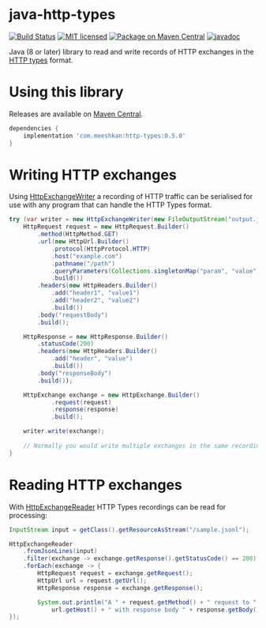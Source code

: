 # java-http-types
[![Build Status](https://github.com/Meeshkan/java-http-types/workflows/Java%20CI/badge.svg)](https://github.com/Meeshkan/java-http-types/actions?query=workflow%3A%22Java+CI%22)
[![MIT licensed](http://img.shields.io/:license-MIT-blue.svg)](LICENSE)
[![Package on Maven Central](https://img.shields.io/maven-central/v/com.meeshkan/http-types)](https://search.maven.org/artifact/com.meeshkan/http-types/)
[![javadoc](https://www.javadoc.io/badge/com.meeshkan/http-types.svg)](https://www.javadoc.io/doc/com.meeshkan/http-types)

Java (8 or later) library to read and write records of HTTP exchanges in the [HTTP types](https://meeshkan.github.io/http-types/) format.

# Using this library
Releases are available on [Maven Central](https://search.maven.org/artifact/com.meeshkan/http-types/0.4.0/jar).

```gradle
dependencies {
    implementation 'com.meeshkan:http-types:0.5.0'
}
```

# Writing HTTP exchanges
Using [HttpExchangeWriter](https://www.javadoc.io/static/com.meeshkan/http-types/0.4.0/com/meeshkan/http/types/HttpExchangeWriter.html) a recording of HTTP traffic can be serialised for use with any program that can handle the HTTP Types format.
```java
try (var writer = new HttpExchangeWriter(new FileOutputStream("output.jsonl"))) {
    HttpRequest request = new HttpRequest.Builder()
        .method(HttpMethod.GET)
        .url(new HttpUrl.Builder()
            .protocol(HttpProtocol.HTTP)
            .host("example.com")
            .pathname("/path")
            .queryParameters(Collections.singletonMap("param", "value"))
            .build())    
        .headers(new HttpHeaders.Builder()
            .add("header1", "value1")
            .add("header2", "value2")
            .build())
        .body("requestBody")
        .build();

    HttpResponse = new HttpResponse.Builder()
        .statusCode(200)
        .headers(new HttpHeaders.Builder()
            .add("header", "value")
            .build())
        .body("responseBody")
        .build());

    HttpExchange exchange = new HttpExchange.Builder()
            .request(request)
            .response(response)
            .build();

    writer.write(exchange);
    
    // Normally you would write multiple exchanges in the same recording.
}
```

# Reading HTTP exchanges
With [HttpExchangeReader](https://www.javadoc.io/static/com.meeshkan/http-types/0.4.0/com/meeshkan/http/types/HttpExchangeReader.html) HTTP Types recordings can be read for processing:
```java
InputStream input = getClass().getResourceAsStream("/sample.jsonl");

HttpExchangeReader
    .fromJsonLines(input)
    .filter(exchange -> exchange.getResponse().getStatusCode() == 200)
    .forEach(exchange -> {
        HttpRequest request = exchange.getRequest();
        HttpUrl url = request.getUrl();
        HttpResponse response = exchange.getResponse();

        System.out.println("A " + request.getMethod() + " request to " +
            url.getHost() + " with response body " + response.getBody());
});
```
